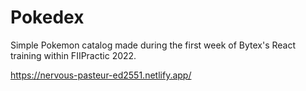# Pokedex

Simple Pokemon catalog made during the first week of Bytex's React training within FIIPractic 2022.

https://nervous-pasteur-ed2551.netlify.app/
